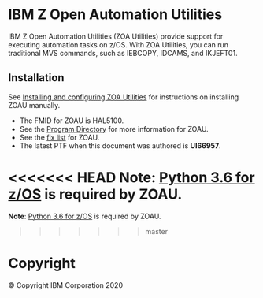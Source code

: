 # IBM Z Open Automation Utilities 
IBM Z Open Automation Utilities (ZOA Utilities) provide support for executing automation tasks on z/OS. With ZOA Utilities, you can run traditional MVS commands, such as IEBCOPY, IDCAMS, and IKJEFT01.

## Installation
See [Installing and configuring ZOA Utilities](https://www.ibm.com/support/knowledgecenter/en/SSKFYE_1.0.0/install.html) for instructions on installing ZOAU manually.

* The FMID for ZOAU is HAL5100. 
* See the [Program Directory](https://www.ibm.com/support/knowledgecenter/en/SSKFYE_1.0.0/program_directory_zoautil/hal5100.html) for more information for ZOAU. 
* See the [fix list](https://www.ibm.com/support/pages/fix-list-ibm-z-open-automation-utilities) for ZOAU.
* The latest PTF when this document was authored is __UI66957__.

<<<<<<< HEAD
__Note__: [Python 3.6 for z/OS](https://github.com/ansible-collections/ibm_zos_core/blob/v0.0.3/docs/README-python-zos.md) is required by ZOAU.
=======
__Note__: [Python 3.6 for z/OS](https://github.com/ansible-collections/ibm_zos_core/blob/master/docs/README-python-zos.md) is required by ZOAU.
>>>>>>> master

# Copyright
© Copyright IBM Corporation 2020  